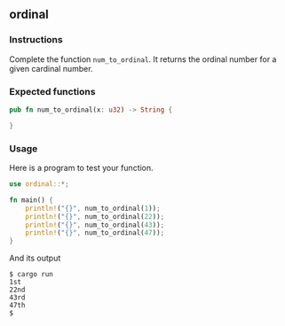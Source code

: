 ## ordinal

### Instructions

Complete the function `num_to_ordinal`. It returns the ordinal number for a given cardinal number.

### Expected functions

```rust
pub fn num_to_ordinal(x: u32) -> String {

}
```

### Usage

Here is a program to test your function.

```rust
use ordinal::*;

fn main() {
    println!("{}", num_to_ordinal(1));
    println!("{}", num_to_ordinal(22));
    println!("{}", num_to_ordinal(43));
    println!("{}", num_to_ordinal(47));
}
```

And its output

```console
$ cargo run
1st
22nd
43rd
47th
$
```
